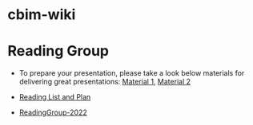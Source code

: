 # cbim-wiki

# Reading Group
   *   To prepare your presentation, please take a look below materials for delivering great presentations:
       [Material 1](https://courses.physics.illinois.edu/phys596/fa2013/Lectures/EffectiveScientificPresentations_FA13.pdf),
       [Material 2](https://www.nature.com/articles/d41586-019-01574-z)
        
   *   [Reading List and Plan](https://docs.google.com/spreadsheets/d/1snsRn9RXN3BAQyE0crDxtO5RiHhRF25h8r3EdoQccLg/edit#gid=0)

   *   [ReadingGroup-2022](./ReadingGroup-2022.md)
